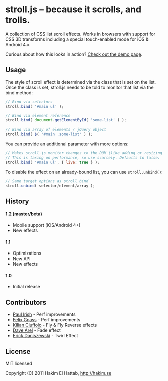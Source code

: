 # stroll.js – because it scrolls, and trolls.

A collection of CSS list scroll effects. Works in browsers with support for CSS 3D transforms including a special touch-enabled mode for iOS & Android 4.x.

Curious about how this looks in action? [Check out the demo page](http://lab.hakim.se/scroll-effects/).

## Usage

The style of scroll effect is determined via the class that is set on the list. Once the class is set, stroll.js needs to be told to monitor that list via the bind method:


```javascript
// Bind via selectors
stroll.bind( '#main ul' );

// Bind via element reference
stroll.bind( document.getElementById( 'some-list' ) );

// Bind via array of elements / jQuery object
stroll.bind( $( '#main .some-list' ) );
```


You can provide an additional parameter with more options:


```javascript
// Makes stroll.js monitor changes to the DOM (like adding or resizing items). 
// This is taxing on performance, so use scarcely. Defaults to false.
stroll.bind( '#main ul', { live: true } );
```


To disable the effect on an already-bound list, you can use `stroll.unbind()`:


```javascript
// Same target options as stroll.bind
stroll.unbind( selector/element/array );
```

## History

#### 1.2 (master/beta)
- Mobile support (iOS/Android 4+)
- New effects

#### 1.1
- Optimizations
- New API
- New effects

#### 1.0
- Initial release

## Contributors

- [Paul Irish](https://github.com/paulirish) - Perf improvements
- [Felix Gnass](http://github.com/fgnass) - Perf improvements
- [Kilian Ciuffolo](http://github.com/kilianc) - Fly & Fly Reverse effects
- [Dave Arel](http://github.com/davearel) - Fade effect
- [Erick Daniszewski](http://github.com/edaniszewski) - Twirl Effect

## License

MIT licensed

Copyright (C) 2011 Hakim El Hattab, http://hakim.se